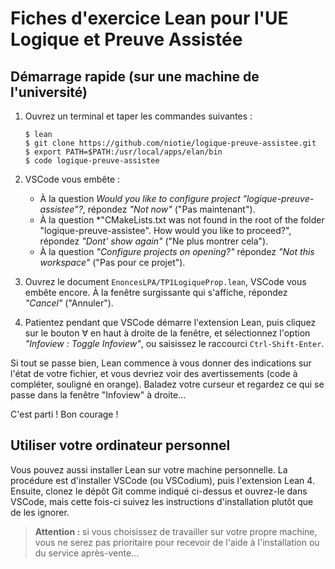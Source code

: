 # Fiches d'exercice Lean pour l'UE Logique et Preuve Assistée

## Démarrage rapide (sur une machine de l'université)

1.  Ouvrez un terminal et taper les commandes suivantes :

    ```shell
    $ lean
    $ git clone https://github.com/niotie/logique-preuve-assistee.git
    $ export PATH=$PATH:/usr/local/apps/elan/bin
    $ code logique-preuve-assistee
    ```

2.  VSCode vous embête :

    - À la question *Would you like to configure project
    "logique-preuve-assistee"?*, répondez *"Not now"* ("Pas maintenant").
    - À la question *"CMakeLists.txt was not found in the root of the folder
    "logique-preuve-assistee". How would you like to proceed?", répondez *"Dont'
    show again"* ("Ne plus montrer cela").
    - À la question *"Configure projects on opening?"* répondez *"Not this
    workspace"* ("Pas pour ce projet").

3.  Ouvrez le document `EnoncesLPA/TP1LogiqueProp.lean`, VSCode vous embête
encore. À la fenêtre surgissante qui s'affiche, répondez *"Cancel"* ("Annuler").

4.  Patientez pendant que VSCode démarre l'extension Lean, puis cliquez sur le
bouton $\forall$ en haut à droite de la fenêtre, et sélectionnez l'option
*"Infoview : Toggle Infoview"*, ou saisissez le raccourci `Ctrl-Shift-Enter`.

Si tout se passe bien, Lean commence à vous donner des indications sur l'état de
votre fichier, et vous devriez voir des avertissements (code à compléter,
souligné en orange). Baladez votre curseur et regardez ce qui se passe dans la
fenêtre "Infoview" à droite...

C'est parti ! Bon courage !

## Utiliser votre ordinateur personnel

Vous pouvez aussi installer Lean sur votre machine personnelle. La procédure est
d'installer VSCode (ou VSCodium), puis l'extension Lean 4. Ensuite, clonez le
dépôt Git comme indiqué ci-dessus et ouvrez-le dans VSCode, mais cette fois-ci
suivez les instructions d'installation plutôt que de les ignorer.

> **Attention :** si vous choisissez de travailler sur votre propre machine,
vous ne serez pas prioritaire pour recevoir de l'aide à l'installation ou du
service après-vente...

